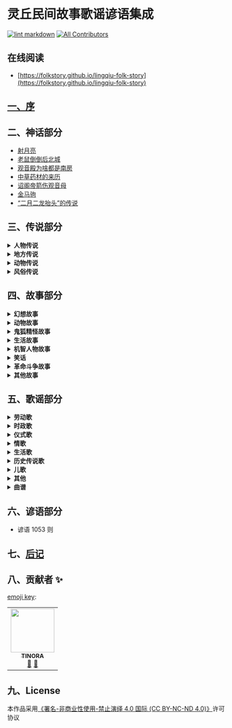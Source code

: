 # 灵丘民间故事歌谣谚语集成

[![lint markdown](https://github.com/folkstory/lingqiu-folk-story/actions/workflows/lint-md.yml/badge.svg)](https://github.com/folkstory/lingqiu-folk-story/actions/workflows/lint-md.yml)
[![All Contributors](https://img.shields.io/badge/all_contributors-1-orange.svg?style=flat-square)](#contributors-)
## 在线阅读

* [https://folkstory.github.io/lingqiu-folk-story](https://folkstory.github.io/lingqiu-folk-story)

## [一、序](序.md)

## 二、神话部分

* [射月亮](神话部分/射月亮.md)
* [老鼠倒倒后北城](神话部分/老鼠倒倒后北城.md)
* [观音殿为啥都是南房](神话部分/观音殿为啥都是南房.md)
* [中草药材的来历](神话部分/中草药材的来历.md)
* [诏阁帝箭伤观音母](神话部分/诏阁帝箭伤观音母.md)
* [金马驹](神话部分/金马驹.md)
* [“二月二龙抬头”的传说](神话部分/“二月二龙抬头”的传说.md)

## 三、传说部分

<details>
<summary><b>人物传说</b></summary>

* [赵武灵王](传说部分/人物传说/赵武灵王.md)
* [刘秀封树](传说部分/人物传说/刘秀封树.md)
* [李存孝的传说故事](传说部分/人物传说/李存孝的传说故事.md)
* [李存孝传说四则](传说部分/人物传说/李存孝传说四则.md)
* [李存孝和“嗡嗡石”](传说部分/人物传说/李存孝和“嗡嗡石”.md)
* [李存孝的脚印](传说部分/人物传说/李存孝的脚印.md)
* [用贤不记仇](传说部分/人物传说/用贤不记仇.md)
* [鲁班相亲](传说部分/人物传说/鲁班相亲.md)
* [卓文君夜奔](传说部分/人物传说/卓文君夜奔.md)
* [张释之执法](传说部分/人物传说/张释之执法.md)
* [诸葛亮和鹅毛扇](传说部分/人物传说/诸葛亮和鹅毛扇.md)
* [关公斩除“王八精”](传说部分/人物传说/关公斩除“王八精”.md)
* [关公磨刀石](传说部分/人物传说/关公磨刀石.md)
* [智用周仓](传说部分/人物传说/智用周仓.md)
* [题扇桥](传说部分/人物传说/题扇桥.md)
* [老爷的名字不外借](传说部分/人物传说/老爷的名字不外借.md)
* [苏东坡画扇结案](传说部分/人物传说/苏东坡画扇结案.md)
* [唐伯虎画扇当钱解难题](传说部分/人物传说/唐伯虎画扇当钱解难题.md)
* [狄青拳打“拦街虎”](传说部分/人物传说/狄青拳打“拦街虎”.md)
* [关于王遵文的传说](传说部分/人物传说/关于王遵文的传说.md)
* [武状元李广金的传说](传说部分/人物传说/武状元李广金的传说.md)
* [杜上化的故事](传说部分/人物传说/杜上化的故事.md)
* [灵丘才子杜上化](传说部分/人物传说/灵丘才子杜上化.md)
* [杜上化的传说](传说部分/人物传说/杜上化的传说.md)
* [李冠洋的传说](传说部分/人物传说/李冠洋的传说.md)
* [神奇的龙诚和尚](传说部分/人物传说/神奇的龙诚和尚.md)
* [杨丙惠坐城隍](传说部分/人物传说/杨丙惠坐城隍.md)
* [“海底捞月”的武举](传说部分/人物传说/“海底捞月”的武举.md)
* [王十万的故事](传说部分/人物传说/王十万的故事.md)
* [王十万的传说](传说部分/人物传说/王十万的传说.md)
* [白求恩在灵丘](传说部分/人物传说/白求恩在灵丘.md)
* [安义的故事](传说部分/人物传说/安义的故事.md)
* [一碗凉粉](传说部分/人物传说/一碗凉粉.md)

</details>

<details>
<summary><b>地方传说</b></summary>

* [灵丘县的来历](传说部分/地方传说/灵丘县的来历.md)
* [灵丘县“九景十八拗”的来历](传说部分/地方传说/灵丘县“九景十八拗”的来历.md)
* [塔井三奇觉山寺](传说部分/地方传说/塔井三奇觉山寺.md)
* [白马刨泉白马寺](传说部分/地方传说/白马刨泉白马寺.md)
* [松柏不乱邓峰寺](传说部分/地方传说/松柏不乱邓峰寺.md)
* [毛驴驮水黄台寺](传说部分/地方传说/毛驴驮水黄台寺.md)
* [早种晚收禅庵寺](传说部分/地方传说/早种晚收禅庵寺.md)
* [钟鼓倒吊大云寺](传说部分/地方传说/钟鼓倒吊大云寺.md)
* [一树双影双峰寺](传说部分/地方传说/一树双影双峰寺.md)
* [滴水成钟龙泉寺](传说部分/地方传说/滴水成钟龙泉寺.md)
* [有影无踪天堂寺](传说部分/地方传说/有影无踪天堂寺.md)
* [糟里没酒喝，梭里没布穿](传说部分/地方传说/糟里没酒喝，梭里没布穿.md)
* [水芦（路）不撑船，门头在水面](传说部分/地方传说/水芦（路）不撑船，门头在水面.md)
* [驼水不驮水，古之河常驮水](传说部分/地方传说/驼水不驮水，古之河常驮水.md)
* [三山不在山，荞麦川尽在山](传说部分/地方传说/三山不在山，荞麦川尽在山.md)
* [城西有个东河南，城东有个西马圈](传说部分/地方传说/城西有个东河南，城东有个西马圈.md)
* [北面有个南兑沟，南面有个上北泉](传说部分/地方传说/北面有个南兑沟，南面有个上北泉.md)
* [小寨不算小，大地不显眼](传说部分/地方传说/小寨不算小，大地不显眼.md)
* [长城没有城，下关不是关](传说部分/地方传说/长城没有城，下关不是关.md)
* [大黄岭出白土，烟熏崖不见炭](传说部分/地方传说/大黄岭出白土，烟熏崖不见炭.md)
* [月翻落照月翻寺](传说部分/地方传说/月翻落照月翻寺.md)
* [鲁班造觉山塔](传说部分/地方传说/鲁班造觉山塔.md)
* [鸠龙岗的来历](传说部分/地方传说/鸠龙岗的来历.md)
* [煤窑鞍](传说部分/地方传说/煤窑鞍.md)
* [手托崖的传说（之一）](传说部分/地方传说/手托崖的传说（之一）.md)
* [手托崖的传说（之二）](传说部分/地方传说/手托崖的传说（之二）.md)
* [腰站的来历](传说部分/地方传说/腰站的来历.md)
* [天沟的来历](传说部分/地方传说/天沟的来历.md)
* [云彩岭的来历](传说部分/地方传说/云彩岭的来历.md)
* [老虎眼山的来历](传说部分/地方传说/老虎眼山的来历.md)
* [凤凰尖与暖泉镇的传说](传说部分/地方传说/凤凰尖与暖泉镇的传说.md)
* [石牛地的传说](传说部分/地方传说/石牛地的传说.md)
* [含水村的来历](传说部分/地方传说/含水村的来历.md)
* [王长胳膊赵长腿](传说部分/地方传说/王长胳膊赵长腿.md)
* [“车道壕”和“牛蹄印”](传说部分/地方传说/“车道壕”和“牛蹄印”.md)
* [南沟里的传说](传说部分/地方传说/南沟里的传说.md)
* [石人儿和扭扭松](传说部分/地方传说/石人儿和扭扭松.md)
* [牛郎山上的神龙](传说部分/地方传说/牛郎山上的神龙.md)
* [小彦村的来历](传说部分/地方传说/小彦村的来历.md)

</details>

<details>
<summary><b>动物传说</b></summary>

* [狍子的上唇为啥有道缝](传说部分/动物传说/狍子的上唇为啥有道缝.md)
* [牛为啥没有上门牙](传说部分/动物传说/牛为啥没有上门牙.md)
* [仙狗送粮](传说部分/动物传说/仙狗送粮.md)
* [蛄、鸪讨封](传说部分/动物传说/蛄、鸪讨封.md)
* [关于喜鹊的传说](传说部分/动物传说/关于喜鹊的传说.md)
* [公鸡叫鸣为何来](传说部分/动物传说/公鸡叫鸣为何来.md)
* [人吃狗衣禄的传说](传说部分/动物传说/人吃狗衣禄的传说.md)
* [猫狗不合的由来](传说部分/动物传说/猫狗不合的由来.md)

</details>

<details>
<summary><b>风俗传说</b></summary>

* [“腊八人”的传说（之一）](传说部分/风俗传说/“腊八人”的传说（之一）.md)
* [“腊八人”的传说（之二）](传说部分/风俗传说/“腊八人”的传说（之二）.md)
* [腊八粥的传说](传说部分/风俗传说/腊八粥的传说.md)

</details>

## 四、故事部分

<details>
<summary><b>幻想故事</b></summary>

* [赊三与现二](故事部分/幻想故事/赊三与现二.md)
* [人心不足蛇吞相](故事部分/幻想故事/人心不足蛇吞相.md)
* [三个闺女寻人家](故事部分/幻想故事/三个闺女寻人家.md)
* [神棍儿](故事部分/幻想故事/神棍儿.md)
* [人为财死，鸟为食亡](故事部分/幻想故事/人为财死，鸟为食亡.md)
* [苍蝇的来历](故事部分/幻想故事/苍蝇的来历.md)
* [瓦盆告状](故事部分/幻想故事/瓦盆告状.md)
* [观音是谁](故事部分/幻想故事/观音是谁.md)
* [金银与脚板](故事部分/幻想故事/金银与脚板.md)
* [巍山盗宝](故事部分/幻想故事/巍山盗宝.md)
* [娘娘庙的来历](故事部分/幻想故事/娘娘庙的来历.md)
* [老大和老二](故事部分/幻想故事/老大和老二.md)
* [媳妇变驴](故事部分/幻想故事/媳妇变驴.md)
* [高僧与心](故事部分/幻想故事/高僧与心.md)
* [黄狗耕地](故事部分/幻想故事/黄狗耕地.md)
* [“原来我娘就是佛”](故事部分/幻想故事/“原来我娘就是佛”.md)
* [求活佛](故事部分/幻想故事/求活佛.md)
* [聚宝盆](故事部分/幻想故事/聚宝盆.md)
* [孝顺不孝顺天知道](故事部分/幻想故事/孝顺不孝顺天知道.md)
* [乞丐秀才](故事部分/幻想故事/乞丐秀才.md)

</details>

<details>
<summary><b>动物故事</b></summary>

* [蛤蟆和燕子](故事部分/动物故事/蛤蟆和燕子.md)
* [猫和耗子的故事](故事部分/动物故事/猫和耗子的故事.md)
* [无义之人不可交，哪有真心挂树梢](故事部分/动物故事/无义之人不可交，哪有真心挂树梢.md)
* [害人亦害已](故事部分/动物故事/害人亦害己.md)
* [燕子报恩怨](故事部分/动物故事/燕子报恩怨.md)
* [老虎报恩](故事部分/动物故事/老虎报恩.md)
* [毛猴儿姥姥](故事部分/动物故事/毛猴儿姥姥.md)
* [耗子娶媳妇](故事部分/动物故事/耗子娶媳妇.md)

</details>

<details>
<summary><b>鬼狐精怪故事</b></summary>

* [阎王设计拿彭松](故事部分/鬼狐精怪故事/阎王设计拿彭松.md)
* [三爬子的传说](故事部分/鬼狐精怪故事/三爬子的传说.md)
* [鱼石崖的传说](故事部分/鬼狐精怪故事/鱼石崖的传说.md)
* [张打渔和县官](故事部分/鬼狐精怪故事/张打渔和县官.md)
* [门环环货郎哥与老狼精](故事部分/鬼狐精怪故事/门环环货郎哥与老狼精.md)
* [蛤蟆胎](故事部分/鬼狐精怪故事/蛤蟆胎.md)
* [寒淤地的来历](故事部分/鬼狐精怪故事/寒淤地的来历.md)
* [大白狼和小红狼](故事部分/鬼狐精怪故事/大白狼和小红狼.md)
* [智除蚰蜒精](故事部分/鬼狐精怪故事/智除蚰蜒精.md)
* [镇山石的传说](故事部分/鬼狐精怪故事/镇山石的传说.md)

</details>

<details>
<summary><b>生活故事</b></summary>

* [憨虎进城](故事部分/生活故事/憨虎进城.md)
* [勤招宝、懒引屎](故事部分/生活故事/勤招宝、懒引屎.md)
* [输死鬼与偷人贼](故事部分/生活故事/输死鬼与偷人贼.md)
* [勤与俭](故事部分/生活故事/勤与俭.md)
* [父行子效](故事部分/生活故事/父行子效.md)
* [三两银子学手艺](故事部分/生活故事/三两银子学手艺.md)
* [引虎下山](故事部分/生活故事/引虎下山.md)
* [哥俩下城](故事部分/生活故事/哥俩下城.md)
* [懒夫妻](故事部分/生活故事/懒夫妻.md)
* [吃嘴儿](故事部分/生活故事/吃嘴儿.md)
* [羊倌升天](故事部分/生活故事/羊倌升天.md)
* [媳妇念诵哩](故事部分/生活故事/媳妇念诵哩.md)
* [懒汉求神](故事部分/生活故事/懒汉求神.md)
* [猜黑豆](故事部分/生活故事/猜黑豆.md)
* [投帕选夫](故事部分/生活故事/投帕选夫.md)
* [傻小子](故事部分/生活故事/傻小子.md)
* [吹灯](故事部分/生活故事/吹灯.md)
* [乌木孩子](故事部分/生活故事/乌木孩子.md)
* [“蓝茄子”老汉在哪里](故事部分/生活故事/“蓝茄子”老汉在哪里.md)
* [撞街起名](故事部分/生活故事/撞街起名.md)
* [穷老道补扇](故事部分/生活故事/穷老道补扇.md)
* [买琵琶](故事部分/生活故事/买琵琶.md)
* [行酒令](故事部分/生活故事/行酒令.md)
* [傻儿子学手艺](故事部分/生活故事/傻儿子学手艺.md)
* [助贼偷鞋](故事部分/生活故事/助贼偷鞋.md)
* [敬老媳](故事部分/生活故事/敬老媳.md)
* [克字](故事部分/生活故事/克字.md)
* [一鸣惊人](故事部分/生活故事/一鸣惊人.md)
* [一屁断交](故事部分/生活故事/一屁断交.md)
* [皇帝招婿](故事部分/生活故事/皇帝招婿.md)
* [纨扇与宝箭](故事部分/生活故事/纨扇与宝箭.md)
* [财迷精的后事](故事部分/生活故事/财迷精的后事.md)
* [山汉儿老婆骂长街](故事部分/生活故事/山汉儿老婆骂长街.md)
* [白花教书](故事部分/生活故事/白花教书.md)
* [罗金罐遭雷劈](故事部分/生活故事/罗金罐遭雷劈.md)
* [山汉儿和城汉儿](故事部分/生活故事/山汉儿和城汉儿.md)
* [仨可怜](故事部分/生活故事/仨可怜.md)
* [大风刮了个光杆杆](故事部分/生活故事/大风刮了个光杆杆.md)
* [十头牛与十斤油](故事部分/生活故事/十头牛与十斤油.md)
* [公公告媳妇挨了打](故事部分/生活故事/公公告媳妇挨了打.md)
* [懒弟兄](故事部分/生活故事/懒弟兄.md)
* [女婿赴席](故事部分/生活故事/女婿赴席.md)
* [黄熬骂娘](故事部分/生活故事/黄熬骂娘.md)
* [村妇整治赖和尚](故事部分/生活故事/村妇整治赖和尚.md)
* [笨学生](故事部分/生活故事/笨学生.md)
* [活宝](故事部分/生活故事/活宝.md)

</details>

<details>
<summary><b>机智人物故事</b></summary>

* [王维买药](故事部分/机智人物故事/王维买药.md)
* [寿宴中作咬尾诗](故事部分/机智人物故事/寿宴中作咬尾诗.md)
* [书生同路](故事部分/机智人物故事/书生同路.md)
* [卖高帽的人](故事部分/机智人物故事/卖高帽的人.md)
* [难三婿](故事部分/机智人物故事/难三婿.md)
* [聪慧当家把梨分](故事部分/机智人物故事/聪慧当家把梨分.md)
* [白吃的故事](故事部分/机智人物故事/白吃的故事.md)
* [翁婿斗智](故事部分/机智人物故事/翁婿斗智.md)
* [樵夫公治长](故事部分/机智人物故事/樵夫公冶长.md)
* [半升麻籽走江南](故事部分/机智人物故事/半升麻籽走江南.md)
* [三个女婿](故事部分/机智人物故事/三个女婿.md)
* [老“溜”](故事部分/机智人物故事/老“溜”.md)
* [三个女婿对酒令](故事部分/机智人物故事/三个女婿对酒令.md)
* [鬼难擒](故事部分/机智人物故事/鬼难擒.md)
* [三个女婿拜寿](故事部分/机智人物故事/三个女婿拜寿.md)
* [王老大住店](故事部分/机智人物故事/王老大住店.md)
* [狗剩和狼不吃](故事部分/机智人物故事/狗剩和狼不吃.md)
* [马骨头与千里马](故事部分/机智人物故事/马骨头与千里马.md)
* [天黑看不着](故事部分/机智人物故事/天黑看不着.md)
* [聪明的三媳妇](故事部分/机智人物故事/聪明的三媳妇.md)
* [三女婿对诗戏岳父](故事部分/机智人物故事/三女婿对诗戏岳父.md)
* [出穷对](故事部分/机智人物故事/出穷对.md)
* [出来看](故事部分/机智人物故事/出来看.md)
* [以诗别人](故事部分/机智人物故事/以诗别人.md)
* [谢学士的故事](故事部分/机智人物故事/谢学士的故事.md)
* [四女婿对诗](故事部分/机智人物故事/四女婿对诗.md)

</details>

<details>
<summary><b>笑话</b></summary>

* [媳妇分鸡](故事部分/笑话/媳妇分鸡.md)
* [谷面糊糊咬人哩](故事部分/笑话/谷面糊糊咬人哩.md)
* [赚便宜](故事部分/笑话/赚便宜.md)
* [大黄狗没在了](故事部分/笑话/赚便宜.md)
* [车与菜](故事部分/笑话/车与菜.md)
* [接运](故事部分/笑话/接运.md)
* [画信](故事部分/笑话/画信.md)
* [节省](故事部分/笑话/节省.md)
* [学懒](故事部分/笑话/学懒.md)
* [母与子](故事部分/笑话/母与子.md)
* [倒活人家](故事部分/笑话/倒活人家.md)
* [秃舌闺女](故事部分/笑话/秃舌闺女.md)
* [口干](故事部分/笑话/口干.md)
* [一个考生](故事部分/笑话/一个考生.md)
* [学够了](故事部分/笑话/学够了.md)
* [李二家的笑话](故事部分/笑话/李二家的笑话.md)
* [结拜](故事部分/笑话/结拜.md)
* [笨孩念书](故事部分/笑话/笨孩念书.md)
* [能否动土](故事部分/笑话/能否动土.md)
* [问“二“字](故事部分/笑话/问“二”字.md)
* [教儿子识字](故事部分/笑话/教儿子识字.md)
* [身上没菜光丟象牙了](故事部分/笑话/身上没菜光丟象牙了.md)
* [好好先生](故事部分/笑话/好好先生.md)
* [精货郎与傻村妇](故事部分/笑话/精货郎与傻村妇.md)
* [保密](故事部分/笑话/保密.md)
* [白卷](故事部分/笑话/白卷.md)
* [先生这一手真绝](故事部分/笑话/先生这一手真绝.md)
* [东皮先生](故事部分/笑话/东皮先生.md)
* [谁在偷吃](故事部分/笑话/谁在偷吃.md)
* [老虎吃人](故事部分/笑话/老虎吃人.md)
* [不怕老婆的人](故事部分/笑话/不怕老婆的人.md)
* [善忘](故事部分/笑话/善忘.md)
* [游文庙](故事部分/笑话/游文庙.md)
* [傻哥哥愣弟弟](故事部分/笑话/傻哥哥愣弟弟.md)
* [你她我](故事部分/笑话/你她我.md)
* [作料单](故事部分/笑话/作料单.md)
* [怕老婆](故事部分/笑话/怕老婆.md)
* [起名字](故事部分/笑话/起名字.md)
* [借口袋](故事部分/笑话/借口袋.md)

</details>

<details>
<summary><b>革命斗争故事</b></summary>

* [全国民兵战斗英雄刘九江的故事](故事部分/革命斗争故事/全国民兵战斗英雄刘九江的故事.md)
* [姬纪海大摆地雷阵](故事部分/革命斗争故事/姬纪海大摆地雷阵.md)
* [宁死不屈斥日寇](故事部分/革命斗争故事/宁死不屈斥日寇.md)
* [刀劈阎子堂](故事部分/革命斗争故事/刀劈阎子堂.md)

</details>

<details>
<summary><b>其他故事</b></summary>

* [梦先生传奇](故事部分/其他故事/梦先生传奇.md)
* [杨庄过年听下关](故事部分/其他故事/杨庄过年听下关.md)
* [李存孝打虎](故事部分/其他故事/李存孝打虎.md)
* [大姑娘搀醉鬼](故事部分/其他故事/大姑娘搀醉鬼.md)
* [韩湘子讨封](故事部分/其他故事/韩湘子讨封.md)
* [八个小和尚大换工](故事部分/其他故事/八个小和尚大换工.md)
* [幼女斩蛇](故事部分/其他故事/幼女斩蛇.md)

</details>

## 五、歌谣部分

<details>
<summary><b>劳动歌</b></summary>

* [打酸枣](歌谣部分/劳动歌/打酸枣.md)
* [摘花椒](歌谣部分/劳动歌/摘花椒.md)
* [交公粮](歌谣部分/劳动歌/交公粮.md)

</details>

<details>
<summary><b>时政歌</b></summary>

* [灵丘是个好地方](歌谣部分/时政歌/灵丘是个好地方.md)
* [灵丘人民唱新歌](歌谣部分/时政歌/灵丘人民唱新歌.md)
* [翻身人民把歌唱](歌谣部分/时政歌/翻身人民把歌唱.md)
* [翻身不忘共产党](歌谣部分/时政歌/翻身不忘共产党.md)
* 十唱共产党
* 拜新年
* 埋地雷歌
* 拥军歌
* 救亡歌
* 云彩岭修路歌
* 嘿啦歌
* 慰问袋
* 民国初年缠脚板谣
* 问蒋介石
* 抗战八年小唱
* 刘庄“三一”惨案歌.
* 灰鬼白志沂
* 槐树开花
* 中国人民不好欺
* 民谣五则
* 打日寇

</details>

<details>
<summary><b>仪式歌</b></summary>

* [念喜歌（新）](歌谣部分/仪式歌/念喜歌（新）.md)
* 念喜歌(旧）
* 酒歌五则
* 行酒令
* 行酒令

</details>

<details>
<summary><b>情歌</b></summary>

* [串河湾](歌谣部分/情歌/串河湾.md)
* 四哥揽长工
* 这么好的东西为不住你
* 扇子计
* 调兵
* 阳春花儿开
* 打樱桃
* 卖菜
* 警五更
* 绣荷包
* 绣荷包（异文）
* 四季歌
* 盼五哥
* 吴哥放羊
* 送亲郎
* 挂红灯
* 送夫郎
* 望情郎
* 送情哥
* 卖胰子
* 张生戏莺莺

</details>

<details>
<summary><b>生活歌</b></summary>

* [女儿经](歌谣部分/生活歌/女儿经.md)
* 媳妇想娘家
* 二姐出嫁
* 生娃娃
* 走西口
* 邋遢老婆
* 担水
* 嫌丈夫
* 寡妇哭夫
* 打败鬼子再团圆
* 催眠谣
* 溪中映出两朵花
* 上冬校
* 民谣四首

</details>

<details>
<summary><b>历史传说歌</b></summary>

* [三国志](歌谣部分/历史传说歌/三国志.md)
* 画扇面
* 孟姜女哭唱十二月花
* 红云
* 庆寿
* 香连串
* 放风筝
* 珍珠倒卷帘
* 珍珠倒卷帘（异文）
* 珍珠倒翻帘
* 王祥卧鱼

</details>

<details>
<summary><b>儿歌</b></summary>

* [红公鸡](歌谣部分/儿歌/红公鸡.md)
* 财主家的四灰皮
* 巧女儿擀面歌
* 民谣二则
* 钉秤
* 童谣三则
* 黑老汉
* 豆皮皮
* 童谣三则
* 笑话儿吊把儿
* 捣捣碓
* 狼打柴
* 编篓篓
* 公鸡公鸡垒窝来
* 牛犊犊
* 捏面人儿
* 过大年响大炮
* 坑得老娘胡到哩
* 窑道的烟

</details>

<details>
<summary><b>其他</b></summary>

* [谝八树](歌谣部分/其他/谝八树.md)
* 对花
* 八路军赛过亲兄弟
* 谁们见过这个事情
* 尼姑思凡
* 飞鸟九九图
* 二十九“子”
* 无影传（一）
* 无影传（二）
* 民谣二首
* 鬼子走了
* 风溜儿
* 地雷阵

</details>

<details>
<summary><b>曲谱</b></summary>

* [打樱桃](歌谣部分/曲谱/打樱桃.md)
* 打樱桃
* 珍珠倒卷帘
* 阳春花儿开
* 枧树开花
* 刘庄“三一”惨案歌
* 谝八树
* 摘花椒
* 卖菜
* 绣荷包
* 二姐出嫁
* 望情郎
* 送亲郎
* 盼五哥
* 打日寇
* 灵丘是个好地方
* 灰鬼白志沂
* 送情郎
* 绣荷包（异文）
* 媳妇想娘家
* 警五更
* 送夫郎
* 张生戏莺莺
* 香连串
* 吴哥放羊
* 飞岛九九图
* 担水
* 挂红灯
* 邋遢老婆
* 尼姑思凡

</details>

## 六、谚语部分

* 谚语 1053 则

## 七、[后记](后记.md)

## 八、贡献者 ✨

[emoji key](https://allcontributors.org/docs/en/emoji-key):

<!-- ALL-CONTRIBUTORS-LIST:START - Do not remove or modify this section -->
<!-- prettier-ignore-start -->
<!-- markdownlint-disable -->
<table>
  <tr>
    <td align="center"><a href="https://github.com/tinoras"><img src="https://avatars.githubusercontent.com/u/13230390?v=4?s=100" width="100px;" alt=""/><br /><sub><b>TINORA</b></sub></a><br /><a href="https://github.com/folkstory/lingqiu-folk-story/issues?q=author%3Atinoras" title="Bug reports">🐛</a> <a href="https://github.com/folkstory/lingqiu-folk-story/commits?author=tinoras" title="Documentation">📖</a></td>
  </tr>
</table>

<!-- markdownlint-restore -->
<!-- prettier-ignore-end -->
<!-- ALL-CONTRIBUTORS-LIST:END -->

## 九、License

本作品采用[《署名-非商业性使用-禁止演绎 4.0 国际 (CC BY-NC-ND 4.0)》](https://creativecommons.org/licenses/by-nc-nd/4.0/legalcode.zh-Hans)许可协议
